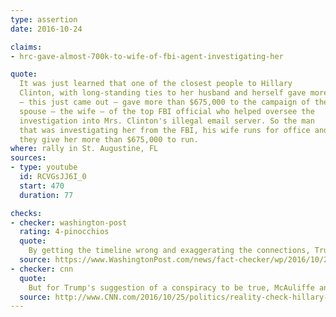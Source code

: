 ```yaml
---
type: assertion
date: 2016-10-24

claims:
- hrc-gave-almost-700k-to-wife-of-fbi-agent-investigating-her

quote:
  It was just learned that one of the closest people to Hillary
  Clinton, with long-standing ties to her husband and herself gave more
  — this just came out — gave more than $675,000 to the campaign of the
  spouse — the wife — of the top FBI official who helped oversee the
  investigation into Mrs. Clinton's illegal email server. So the man
  that was investigating her from the FBI, his wife runs for office and
  they give her more than $675,000 to run.
where: rally in St. Augustine, FL
sources:
- type: youtube
  id: RCVGsJJ6I_0
  start: 470
  duration: 77

checks:
- checker: washington-post
  rating: 4-pinocchios
  quote:
    By getting the timeline wrong and exaggerating the connections, Trump ends up in Three-Pinocchio range. But then, as he often does, Trump pushes the envelope and makes the unsupported claim that Clinton knew about the payments. It’s almost like he can’t help himself. That tips his statement about the Wall Street Journal article into Four-Pinocchio territory.
  source: https://www.WashingtonPost.com/news/fact-checker/wp/2016/10/25/trumps-mixed-up-version-of-the-latest-hillary-clinton-controversy/
- checker: cnn
  quote:
    But for Trump's suggestion of a conspiracy to be true, McAuliffe and the Clintons would have had to hatch the scheme to buy favor with the FBI via Andrew McCabe by convincing his wife to run for office some five months before it was [first reported](https://www.washingtonpost.com/politics/fbi-looks-into-security-of-clintons-private-e-mail-setup/2015/08/04/2bdd85ec-3aae-11e5-8e98-115a3cf7d7ae_story.html?postshare=2371438737933018) that the FBI was investigating whether Clinton mishandled classified information. Nor would it be known that such an investigation would be conducted out of Washington, not New York, since that was where the offending server was located.
  source: http://www.CNN.com/2016/10/25/politics/reality-check-hillary-clinton-fbi-investigation/index.html
---
```

